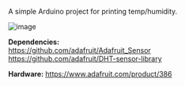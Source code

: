 A simple Arduino project for printing temp/humidity.

![image](http://www.circuitbasics.com/wp-content/uploads/2015/10/Arduino-DHT11-Tutorial-4-Pin-DHT11-Wiring-Diagram.png)


**Dependencies:**  
https://github.com/adafruit/Adafruit_Sensor  
https://github.com/adafruit/DHT-sensor-library

**Hardware:**
https://www.adafruit.com/product/386
